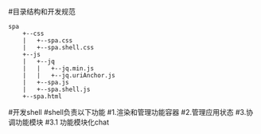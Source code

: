####
#目录结构和开发规范

	spa
		+--css
		|	+--spa.css
		|	+--spa.shell.css
		+--js
		|	+--jq
		|	|	+--jq.min.js
		|	|	+--jq.uriAnchor.js
		|	+--spa.js
		|	+--spa.shell.js
		+--spa.html


#开发shell
#shell负责以下功能
#1.渲染和管理功能容器
#2.管理应用状态
#3.协调功能模块
#3.1 功能模块化chat
